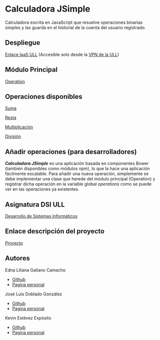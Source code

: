 # Calculadora JSimple

Calculadora escrita en JavaScript que resuelve operaciones binarias simples y las guarda en el historial de la cuenta del usuario registrado.

## Despliegue

[Enlace IaaS ULL](http://10.6.128.96:8089/) (Accesible solo desde la [VPN de la ULL](https://www.ull.es/servicios/stic/tag/vpn/))

## Módulo Principal

[Operation](https://github.com/ULL-ESIT-DSI-1617/proyecto-dsi-edna-joseluis-kevin-35l2v3-1-operation)

## Operaciones disponibles

[Suma](https://github.com/ULL-ESIT-DSI-1617/proyecto-dsi-edna-joseluis-kevin-35l2v3-1-operation-suma)

[Resta](https://github.com/ULL-ESIT-DSI-1617/proyecto-dsi-edna-joseluis-kevin-35l2v3-1-operation-resta)

[Multiplicación](https://github.com/ULL-ESIT-DSI-1617/proyecto-dsi-edna-joseluis-kevin-35l2v3-1-operation-multiplicacion)

[División](https://github.com/ULL-ESIT-DSI-1617/proyecto-dsi-edna-joseluis-kevin-35l2v3-1-operation-division)

## Añadir operaciones (para desarrolladores)

***Calculadora JSimple*** es una aplicación basada en componentes Bower (también disponibles como módulos npm), lo que la hace una aplicación fácilmente escalable. Para añadir una nueva operación, simplemente se debe implementar una clase que herede del módulo principal (Operation) y registrar dicha operación en la variable global *operations* como se puede ver en las operaciones ya existentes.

## Asignatura DSI ULL

[Desarrollo de Sistemas Informáticos](https://campusvirtual.ull.es/1617/course/view.php?id=1136)

## Enlace descripción del proyecto

[Proyecto](https://casianorodriguezleon.gitbooks.io/ull-esit-1617/content/proyectos/dsi/)

## Autores

Edna Liliana Galiano Camacho  
* [Github](https://github.com/ednagc)
* [Pagina personal](https://ednagc.github.io/edna-galiano/)

José Luis Doblado González  
* [Github](https://github.com/alu0100767001)
* [Pagina personal](https://alu0100767001.github.io/dsi-joseluis/)

Kevin Estévez Expósito  
* [Github](https://github.com/alu0100821390)
* [Pagina personal](http://alu0100821390.github.io)
